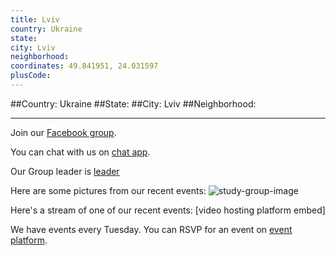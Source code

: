 ```yaml
---
title: Lviv
country: Ukraine
state: 
city: Lviv
neighborhood: 
coordinates: 49.841951, 24.031597
plusCode:
---
```


##Country: Ukraine
##State: 
##City: Lviv
##Neighborhood: 
*****
Join our [Facebook group](https://www.facebook.com/groups/free.code.camp.lviv).

You can chat with us on [chat app]().

Our Group leader is [leader]()

Here are some pictures from our recent events:
![study-group-image]()

Here's a stream of one of our recent events:
[video hosting platform embed]

We have events every Tuesday. You can RSVP for an event on [event platform]().
